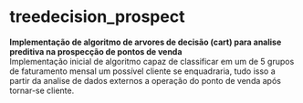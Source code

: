 # treedecision_prospect
<b>Implementação de algoritmo de arvores de decisão (cart) para analise preditiva na prospecção de pontos de venda</b>
<br>
Implementação inicial de algoritmo capaz de classificar em um de 5 grupos de faturamento mensal um possível cliente se enquadraria, tudo isso a partir da analise de dados externos a operação do ponto de venda após tornar-se cliente.
